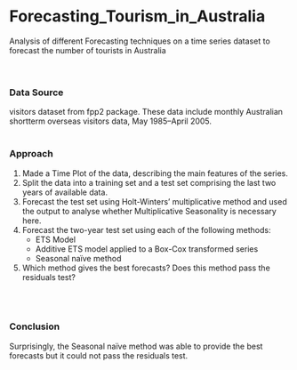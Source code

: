 # Forecasting_Tourism_in_Australia
Analysis of different Forecasting techniques on a time series dataset to forecast the number of tourists in Australia
<br>
<br>
<br>


### Data Source
visitors dataset from fpp2 package. These data include monthly Australian shortterm overseas visitors data, May 1985–April 2005.
<br><br>

### Approach
<ol>
<li> Made a Time Plot of the data, describing the main features of the series.
</li>
<li>Split the data into a training set and a test set comprising the last two years of available data.
</li>
<li>Forecast the test set using Holt-Winters’ multiplicative method and used the output to analyse whether Multiplicative Seasonality is necessary here.
</li>
<li>Forecast the two-year test set using each of the following methods:
    <ul>
    <li>ETS Model
    </li>
    <li>Additive ETS model applied to a Box-Cox transformed series 
    </li>
    <li>Seasonal naïve method 
    </li>
    </ul>
</li>
<li>Which method gives the best forecasts?  Does this method pass the residuals test?
</li>
</ol>
<br><br>

### Conclusion
Surprisingly, the Seasonal naïve method was able to provide the best forecasts but it could not pass the residuals test.
